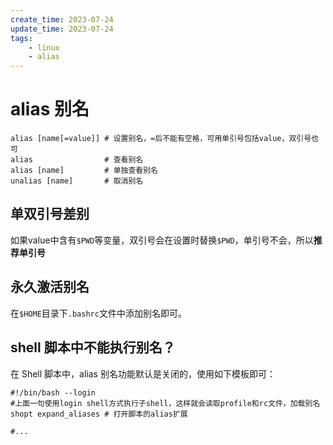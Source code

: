 ```yaml
---
create_time: 2023-07-24
update_time: 2023-07-24
tags:
    - linux
    - alias
---
```


# alias 别名

```
alias [name[=value]] # 设置别名，=后不能有空格，可用单引号包括value，双引号也可
alias                # 查看别名
alias [name]         # 单独查看别名
unalias [name]       # 取消别名
```

<!-- more -->

## 单双引号差别

如果value中含有`$PWD`等变量，双引号会在设置时替换`$PWD`，单引号不会，所以**推荐单引号**

## 永久激活别名

在`$HOME`目录下`.bashrc`文件中添加别名即可。

## shell 脚本中不能执行别名？

在 Shell 脚本中，alias 别名功能默认是关闭的，使用如下模板即可：

```
#!/bin/bash --login
#上面一句使用login shell方式执行子shell，这样就会读取profile和rc文件，加载别名
shopt expand_aliases # 打开脚本的alias扩展

#...
```